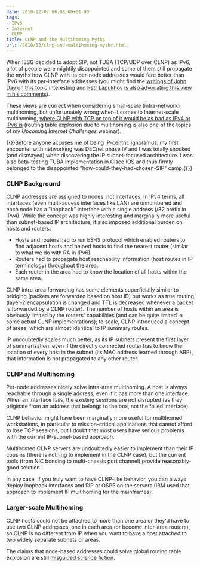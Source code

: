```yaml
---
date: 2010-12-07 06:08:00+01:00
tags:
- IPv6
- Internet
- CLNP
title: CLNP and the Multihoming Myths
url: /2010/12/clnp-and-multihoming-myths.html
---
```

When IESG decided to adopt SIP, not TUBA (TCP/UDP over CLNP) as IPv6, a lot of people were mightily disappointed and some of them still propagate the myths how CLNP with its per-node addresses would fare better than IPv6 with its per-interface addresses (you might find the [writings of John Day on this topic](http://pouzin.pnanetworks.com/images/LocIDSplit090309.pdf) interesting and [Petr Lapukhov is also advocating this view in his comments](#comments)).

These views are correct when considering small-scale (intra-network) multihoming, but unfortunately wrong when it comes to Internet-scale multihoming, [where CLNP with TCP on top of it would be as bad as IPv4 or IPv6 is](https://blog.ipspace.net/2022/11/multihoming-within-network.html) (routing table explosion due to multihoming is also one of the topics of my *Upcoming Internet Challenges* webinar).
<!--more-->
{{<note>}}Before anyone accuses me of being IP-centric ignoramus: my first encounter with networking was DECnet phase IV and I was totally shocked (and dismayed) when discovering the IP subnet-focused architecture. I was also beta-testing TUBA implementation in Cisco IOS and thus firmly belonged to the disappointed "how-could-they-had-chosen-SIP" camp.{{</note>}}

### CLNP Background

CLNP addresses are assigned to nodes, not interfaces. In IPv4 terms, all interfaces (even multi-access interfaces like LAN) are unnumbered and each node has a "loopback" interface with a single address (/32 prefix in IPv4). While the concept was highly interesting and marginally more useful than subnet-based IP architecture, it also imposed additional burden on hosts and routers:

-   Hosts and routers had to run ES-IS protocol which enabled routers to find adjacent hosts and helped hosts to find the nearest router (similar to what we do with RA in IPv6).
-   Routers had to propagate host reachability information (host routes in IP terminology) throughout the area.
-   Each router in the area had to know the location of all hosts within the same area.

CLNP intra-area forwarding has some elements superficially similar to bridging (packets are forwarded based on host ID) but works as true routing (layer-2 encapsulation is changed and TTL is decreased whenever a packet is forwarded by a CLNP router). The number of hosts within an area is obviously limited by the routers' capabilities (and can be quite limited in some actual CLNP implementations); to scale, CLNP introduced a concept of areas, which are almost identical to IP summary routes.

IP undoubtedly scales much better, as its IP subnets present the first layer of summarization: even if the directly connected router has to know the location of every host in the subnet (its MAC address learned through ARP), that information is not propagated to any other router.

### CLNP and Multihoming

Per-node addresses nicely solve intra-area multihoming. A host is always reachable through a single address, even if it has more than one interface. When an interface fails, the existing sessions are not disrupted (as they originate from an address that belongs to the box, not the failed interface).

CLNP behavior might have been marginally more useful for multihomed workstations, in particular to mission-critical applications that cannot afford to lose TCP sessions, but I doubt that most users have serious problems with the current IP-subnet-based approach.

Multihomed CLNP servers are undoubtedly easier to implement than their IP cousins (there is nothing to implement in the CLNP case), but the current tools (from NIC bonding to multi-chassis port channel) provide reasonably-good solution.

In any case, if you truly want to have CLNP-like behavior, you can always deploy loopback interfaces and RIP or OSPF on the servers (IBM used that approach to implement IP multihoming for the mainframes).

### Larger-scale Multihoming

CLNP hosts could not be attached to more than one area or they'd have to use two CLNP addresses, one in each area (or become inter-area routers), so CLNP is no different from IP when you want to have a host attached to two widely separate subnets or areas.

The claims that node-based addresses could solve global routing table explosion are still [misguided science fiction](https://blog.ipspace.net/2022/11/multihoming-within-network.html).

